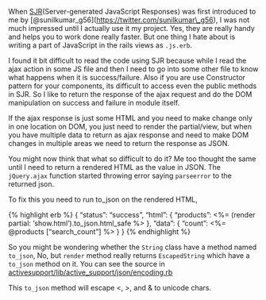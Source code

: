 When [SJR](https://signalvnoise.com/posts/3697-server-generated-javascript-responses)(Server-generated JavaScript Responses) was first introduced to me by <span class="citation" data-cites="sunilkumar_g56">\[<span class="citation" data-cites="sunilkumar">@sunilkumar</span>\_g56\]</span>(https://twitter.com/sunilkumar\_g56), I was not much impressed until I actually use it my project. Yes, they are really handy and helps you to work done really faster. But one thing I hate about is writing a part of JavaScript in the rails views as `.js.erb`.

I found it bit difficult to read the code using SJR because while I read the ajax action in some JS file and then I need to go into some other file to know what happens when it is success/failure. Also if you are use Constructor pattern for your components, its difficult to access even the public methods in SJR. So I like to return the response of the ajax request and do the DOM manipulation on success and failure in module itself.

If the ajax response is just some HTML and you need to make change only in one location on DOM, you just need to render the partial/view, but when you have multiple data to return as ajax response and need to make DOM changes in multiple areas we need to return the response as JSON.

You might now think that what so difficult to do it? Me too thought the same until I need to return a rendered HTML as the value in JSON. The `jQuery.ajax` function started throwing error saying `parseerror` to the returned json.

To fix this you need to run to\_json on the rendered HTML,

{% highlight erb %} { “status”: “success”, “html”: { “products”: &lt;%= (render partial: ‘show.html’).to\_json.html\_safe %&gt; }, “data”: { “count”: &lt;%= <span class="citation" data-cites="products"><span class="citation" data-cites="products">@products</span> \[“search\_count”\]</span> %&gt; } } {% endhighlight %}

So you might be wondering whether the `String` class have a method named `to_json`, No, but `render` method really returns `EscapedString` which have a `to_json` method on it. You can see the source in [activesupport/lib/active\_support/json/encoding.rb](https://github.com/rails/rails/blob/08754f12e65a9ec79633a605e986d0f1ffa4b251/activesupport/lib/active_support/json/encoding.rb#L54-L60)

This `to_json` method will escape &lt;, &gt;, and & to unicode chars.
